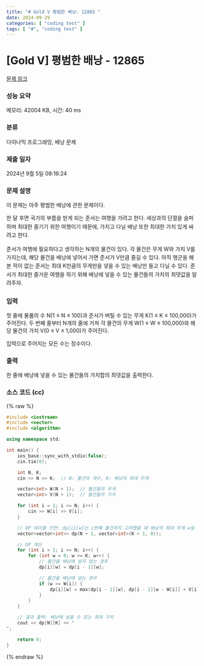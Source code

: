 ```yaml
---
title: "# Gold V 평범한 배낭: 12865 "
date: 2024-09-29
categories: [ "coding test" ]
tags: [ "#", "coding test" ]
---
```


# [Gold V] 평범한 배낭 - 12865 

[문제 링크](https://www.acmicpc.net/problem/12865) 

### 성능 요약

메모리: 42004 KB, 시간: 40 ms

### 분류

다이나믹 프로그래밍, 배낭 문제

### 제출 일자

2024년 9월 5일 09:16:24

### 문제 설명

<p>이 문제는 아주 평범한 배낭에 관한 문제이다.</p>

<p><span style="line-height:1.6em">한 달 후면 국가의 부름을 받게 되는 준서는 여행을 가려고 한다. 세상과의 단절을 슬퍼하며 최대한 즐기기 위한 여행이기 때문에, 가지고 다닐 배낭 또한 최대한 가치 있게 싸려고 한다.</span></p>

<p><span style="line-height:1.6em">준서가 여행에 필요하다고 생각하는 N개의 물건이 있다. 각 물건은 무게 W와 가치 V를 가지는데, 해당 물건을 배낭에 넣어서 가면 준서가 V만큼 즐길 수 있다. 아직 행군을 해본 적이 없는 준서는 최대 K만큼의 무게만을 넣을 수 있는 배낭만 들고 다닐 수 있다. 준서가 최대한 즐거운 여행을 하기 위해 배낭에 넣을 수 있는 물건들의 가치의 최댓값을 알려주자.</span></p>

### 입력 

 <p>첫 줄에 물품의 수 N(1 ≤ N ≤ 100)과 준서가 버틸 수 있는 무게 K(1 ≤ K ≤ 100,000)가 주어진다. 두 번째 줄부터 N개의 줄에 거쳐 각 물건의 무게 W(1 ≤ W ≤ 100,000)와 해당 물건의 가치 V(0 ≤ V ≤ 1,000)가 주어진다.</p>

<p>입력으로 주어지는 모든 수는 정수이다.</p>

### 출력 

 <p>한 줄에 배낭에 넣을 수 있는 물건들의 가치합의 최댓값을 출력한다.</p>


### 소스 코드 (cc)
{% raw %}
```cc
#include <iostream>
#include <vector>
#include <algorithm>

using namespace std;

int main() {
	ios_base::sync_with_stdio(false);
	cin.tie(0);

	int N, K;
	cin >> N >> K;  // N: 물건의 개수, K: 배낭의 최대 무게

	vector<int> W(N + 1);  // 물건들의 무게
	vector<int> V(N + 1);  // 물건들의 가치

	for (int i = 1; i <= N; i++) {
		cin >> W[i] >> V[i];
	}

	// DP 테이블 선언: dp[i][w]는 i번째 물건까지 고려했을 때 배낭의 최대 무게 w일 때의 최대 가치
	vector<vector<int>> dp(N + 1, vector<int>(K + 1, 0));

	// DP 계산
	for (int i = 1; i <= N; i++) {
		for (int w = 0; w <= K; w++) {
			// 물건을 배낭에 넣지 않는 경우
			dp[i][w] = dp[i - 1][w];

			// 물건을 배낭에 넣는 경우
			if (w >= W[i]) {
				dp[i][w] = max(dp[i - 1][w], dp[i - 1][w - W[i]] + V[i]);
			}
		}
	}

	// 결과 출력: 배낭에 넣을 수 있는 최대 가치
	cout << dp[N][K] << "
";

	return 0;
}
```
{% endraw %}
